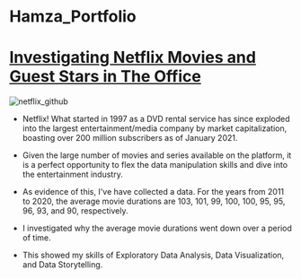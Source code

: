 # Hamza_Portfolio

# [Investigating Netflix Movies and Guest Stars in The Office](https://github.com/Hamza-Zaman/Hamza_Portfolio) 

![netflix_github](https://user-images.githubusercontent.com/23433652/175810509-800aeab6-9b2b-423d-948c-0f5e3a8e9dab.png)


- Netflix! What started in 1997 as a DVD rental service has since exploded into the largest entertainment/media company by market capitalization, boasting over 200 million subscribers as of January 2021.

- Given the large number of movies and series available on the platform, it is a perfect opportunity to flex the data manipulation skills and dive into the entertainment industry.

- As evidence of this, I've have collected a data. For the years from 2011 to 2020, the average movie durations are 103, 101, 99, 100, 100, 95, 95, 96, 93, and 90, respectively.

- I investigated why the average movie durations went down over a period of time.

- This showed my skills of Exploratory Data Analysis, Data Visualization, and Data Storytelling.

